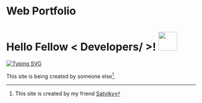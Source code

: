 # Web Portfolio

<h1> Hello Fellow < Developers/ >! <img src = "https://raw.githubusercontent.com/MartinHeinz/MartinHeinz/master/wave.gif" width = 50px> </h1>

[![Typing SVG](https://readme-typing-svg.herokuapp.com?font=Poppins&color=%23DA70D6&size=30&lines=Hey+My+Name+Is+Nikhil;I+am+UI/UX+Designer)](https://git.io/typing-svg)

This site is being created by someone else[^1].



[^1]:This site is created by my friend [Satviky](https://github.com/Satviky)